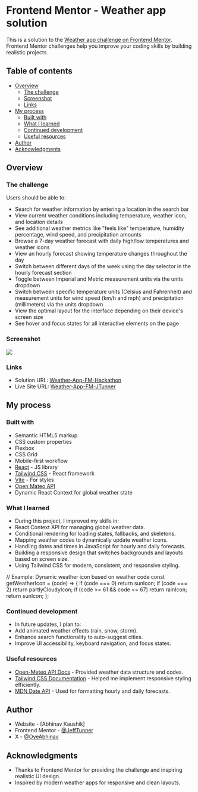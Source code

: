 # Frontend Mentor - Weather app solution

This is a solution to the [Weather app challenge on Frontend Mentor](https://www.frontendmentor.io/challenges/weather-app-K1FhddVm49). Frontend Mentor challenges help you improve your coding skills by building realistic projects. 

## Table of contents

- [Overview](#overview)
  - [The challenge](#the-challenge)
  - [Screenshot](#screenshot)
  - [Links](#links)
- [My process](#my-process)
  - [Built with](#built-with)
  - [What I learned](#what-i-learned)
  - [Continued development](#continued-development)
  - [Useful resources](#useful-resources)
- [Author](#author)
- [Acknowledgments](#acknowledgments)


## Overview

### The challenge

Users should be able to:

- Search for weather information by entering a location in the search bar
- View current weather conditions including temperature, weather icon, and location details
- See additional weather metrics like "feels like" temperature, humidity percentage, wind speed, and precipitation amounts
- Browse a 7-day weather forecast with daily high/low temperatures and weather icons
- View an hourly forecast showing temperature changes throughout the day
- Switch between different days of the week using the day selector in the hourly forecast section
- Toggle between Imperial and Metric measurement units via the units dropdown 
- Switch between specific temperature units (Celsius and Fahrenheit) and measurement units for wind speed (km/h and mph) and precipitation (millimeters) via the units dropdown
- View the optimal layout for the interface depending on their device's screen size
- See hover and focus states for all interactive elements on the page

### Screenshot

![](./app.png)

### Links

- Solution URL: [Weather-App-FM-Hackathon](https://github.com/JeffTunner/Weather-App-FM-Hackathon)
- Live Site URL: [Weather-App-FM-JTunner](https://weather-app-fm-jtunner.netlify.app/)

## My process

### Built with

- Semantic HTML5 markup
- CSS custom properties
- Flexbox
- CSS Grid
- Mobile-first workflow
- [React](https://reactjs.org/) - JS library
- [Tailwind CSS](https://tailwindcss.com/) - React framework
- [Vite](https://vite.dev/) - For styles
- [Open Mateo API](https://open-meteo.com/)
- Dynamic React Context for global weather state


### What I learned

- During this project, I improved my skills in:
- React Context API for managing global weather data.
- Conditional rendering for loading states, fallbacks, and skeletons.
- Mapping weather codes to dynamically update weather icons.
- Handling dates and times in JavaScript for hourly and daily forecasts.
- Building a responsive design that switches backgrounds and layouts based on screen size.
- Using Tailwind CSS for modern, consistent, and responsive styling.

// Example: Dynamic weather icon based on weather code
const getWeatherIcon = (code) => {
  if (code === 0) return sunIcon;
  if (code === 2) return partlyCloudyIcon;
  if (code >= 61 && code <= 67) return rainIcon;
  return sunIcon;
};


### Continued development

- In future updates, I plan to:
- Add animated weather effects (rain, snow, storm).
- Enhance search functionality to auto-suggest cities.
- Improve UI accessibility, keyboard navigation, and focus states.


### Useful resources

- [Open-Meteo API Docs](https://open-meteo.com) - Provided weather data structure and codes.
- [Tailwind CSS Documentation](https://tailwindcss.com/docs/installation/using-vite) - Helped me implement responsive styling efficiently.
- [MDN Date API](https://developer.mozilla.org/en-US/docs/Web/JavaScript/Reference/Global_Objects/Date) - Used for formatting hourly and daily forecasts.

## Author

- Website - [Abhinav Kaushik]
- Frontend Mentor - [@JeffTunner](https://www.frontendmentor.io/profile/JeffTunner)
- X - [@OyeAbhinav](https://x.com/OyeAbhinav)


## Acknowledgments

- Thanks to Frontend Mentor for providing the challenge and inspiring realistic UI design.
- Inspired by modern weather apps for responsive and clean layouts.

